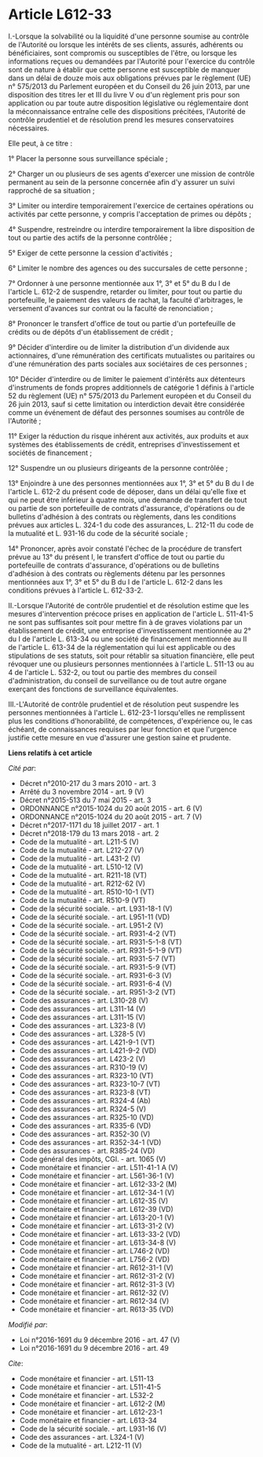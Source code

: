 # Article L612-33

I.-Lorsque la solvabilité ou la liquidité d'une personne soumise au contrôle de l'Autorité ou lorsque les intérêts de ses
clients, assurés, adhérents ou bénéficiaires, sont compromis ou susceptibles de l'être, ou lorsque les informations reçues ou
demandées par l'Autorité pour l'exercice du contrôle sont de nature à établir que cette personne est susceptible de manquer
dans un délai de douze mois aux obligations prévues par le règlement (UE) n° 575/2013 du Parlement européen et du Conseil du
26 juin 2013, par une disposition des titres Ier et III du livre V ou d'un règlement pris pour son application ou par toute
autre disposition législative ou réglementaire dont la méconnaissance entraîne celle des dispositions précitées, l'Autorité
de contrôle prudentiel et de résolution prend les mesures conservatoires nécessaires. 

Elle peut, à ce titre : 

1° Placer la personne sous surveillance spéciale ; 

2° Charger un ou plusieurs de ses agents d'exercer une mission de contrôle permanent au sein de la personne concernée afin
d'y assurer un suivi rapproché de sa situation ; 

3° Limiter ou interdire temporairement l'exercice de certaines opérations ou activités par cette personne, y compris
l'acceptation de primes ou dépôts ; 

4° Suspendre, restreindre ou interdire temporairement la libre disposition de tout ou partie des actifs de la personne
contrôlée ; 

5° Exiger de cette personne la cession d'activités ; 

6° Limiter le nombre des agences ou des succursales de cette personne ; 

7° Ordonner à une personne mentionnée aux 1°, 3° et 5° du B du I de l'article L. 612-2 de suspendre, retarder ou limiter,
pour tout ou partie du portefeuille, le paiement des valeurs de rachat, la faculté d'arbitrages, le versement d'avances sur
contrat ou la faculté de renonciation ; 

8° Prononcer le transfert d'office de tout ou partie d'un portefeuille de crédits ou de dépôts d'un établissement de
crédit ; 

9° Décider d'interdire ou de limiter la distribution d'un dividende aux actionnaires, d'une rémunération des certificats
mutualistes ou paritaires ou d'une rémunération des parts sociales aux sociétaires de ces personnes ; 

10° Décider d'interdire ou de limiter le paiement d'intérêts aux détenteurs d'instruments de fonds propres additionnels de
catégorie 1 définis à l'article 52 du règlement (UE) n° 575/2013 du Parlement européen et du Conseil du 26 juin 2013, sauf si
cette limitation ou interdiction devait être considérée comme un événement de défaut des personnes soumises au contrôle de
l'Autorité ; 

11° Exiger la réduction du risque inhérent aux activités, aux produits et aux systèmes des établissements de crédit,
entreprises d'investissement et sociétés de financement ; 

12° Suspendre un ou plusieurs dirigeants de la personne contrôlée ; 

13° Enjoindre à une des personnes mentionnées aux 1°, 3° et 5° du B du I de l'article L. 612-2 du présent code de déposer,
dans un délai qu'elle fixe et qui ne peut être inférieur à quatre mois, une demande de transfert de tout ou partie de son
portefeuille de contrats d'assurance, d'opérations ou de bulletins d'adhésion à des contrats ou règlements, dans les
conditions prévues aux articles L. 324-1 du code des assurances, L. 212-11 du code de la mutualité et L. 931-16 du code de la
sécurité sociale ; 

14° Prononcer, après avoir constaté l'échec de la procédure de transfert prévue au 13° du présent I, le transfert d'office de
tout ou partie du portefeuille de contrats d'assurance, d'opérations ou de bulletins d'adhésion à des contrats ou règlements
détenu par les personnes mentionnées aux 1°, 3° et 5° du B du I de l'article L. 612-2 dans les conditions prévues à l'article
L. 612-33-2. 

II.-Lorsque l'Autorité de contrôle prudentiel et de résolution estime que les mesures d'intervention précoce prises en
application de l'article L. 511-41-5 ne sont pas suffisantes soit pour mettre fin à de graves violations par un établissement
de crédit, une entreprise d'investissement mentionnée au 2° du I de l'article L. 613-34 ou une société de financement
mentionnée au II de l'article L. 613-34 de la réglementation qui lui est applicable ou des stipulations de ses statuts, soit
pour rétablir sa situation financière, elle peut révoquer une ou plusieurs personnes mentionnées à l'article L. 511-13 ou au
4 de l'article L. 532-2, ou tout ou partie des membres du conseil d'administration, du conseil de surveillance ou de tout
autre organe exerçant des fonctions de surveillance équivalentes. 

III.-L'Autorité de contrôle prudentiel et de résolution peut suspendre les personnes mentionnées à l'article L. 612-23-1
lorsqu'elles ne remplissent plus les conditions d'honorabilité, de compétences, d'expérience ou, le cas échéant, de
connaissances requises par leur fonction et que l'urgence justifie cette mesure en vue d'assurer une gestion saine et
prudente.

**Liens relatifs à cet article**

_Cité par_:

  - Décret n°2010-217 du 3 mars 2010 - art. 3
  - Arrêté du 3 novembre 2014 - art. 9 (V)
  - Décret n°2015-513 du 7 mai 2015 - art. 3
  - ORDONNANCE n°2015-1024 du 20 août 2015 - art. 6 (V)
  - ORDONNANCE n°2015-1024 du 20 août 2015 - art. 7 (V)
  - Décret n°2017-1171 du 18 juillet 2017 - art. 1
  - Décret n°2018-179 du 13 mars 2018 - art. 2
  - Code de la mutualité - art. L211-5 (V)
  - Code de la mutualité - art. L212-27 (V)
  - Code de la mutualité - art. L431-2 (V)
  - Code de la mutualité - art. L510-12 (V)
  - Code de la mutualité - art. R211-18 (VT)
  - Code de la mutualité - art. R212-62 (V)
  - Code de la mutualité - art. R510-10-1 (VT)
  - Code de la mutualité - art. R510-9 (VT)
  - Code de la sécurité sociale. - art. L931-18-1 (V)
  - Code de la sécurité sociale. - art. L951-11 (VD)
  - Code de la sécurité sociale. - art. L951-2 (V)
  - Code de la sécurité sociale. - art. R931-4-2 (VT)
  - Code de la sécurité sociale. - art. R931-5-1-8 (VT)
  - Code de la sécurité sociale. - art. R931-5-1-9 (VT)
  - Code de la sécurité sociale. - art. R931-5-7 (VT)
  - Code de la sécurité sociale. - art. R931-5-9 (VT)
  - Code de la sécurité sociale. - art. R931-6-3 (V)
  - Code de la sécurité sociale. - art. R931-6-4 (V)
  - Code de la sécurité sociale. - art. R951-3-2 (VT)
  - Code des assurances - art. L310-28 (V)
  - Code des assurances - art. L311-14 (V)
  - Code des assurances - art. L311-15 (V)
  - Code des assurances - art. L323-8 (V)
  - Code des assurances - art. L328-5 (V)
  - Code des assurances - art. L421-9-1 (VT)
  - Code des assurances - art. L421-9-2 (VD)
  - Code des assurances - art. L423-2 (V)
  - Code des assurances - art. R310-19 (V)
  - Code des assurances - art. R323-10 (VT)
  - Code des assurances - art. R323-10-7 (VT)
  - Code des assurances - art. R323-8 (VT)
  - Code des assurances - art. R324-4 (Ab)
  - Code des assurances - art. R324-5 (V)
  - Code des assurances - art. R325-10 (VD)
  - Code des assurances - art. R335-6 (VD)
  - Code des assurances - art. R352-30 (V)
  - Code des assurances - art. R352-34-1 (VD)
  - Code des assurances - art. R385-24 (VD)
  - Code général des impôts, CGI. - art. 1065 (V)
  - Code monétaire et financier - art. L511-41-1 A (V)
  - Code monétaire et financier - art. L561-36-1 (V)
  - Code monétaire et financier - art. L612-33-2 (M)
  - Code monétaire et financier - art. L612-34-1 (V)
  - Code monétaire et financier - art. L612-35 (V)
  - Code monétaire et financier - art. L612-39 (VD)
  - Code monétaire et financier - art. L613-20-1 (V)
  - Code monétaire et financier - art. L613-31-2 (V)
  - Code monétaire et financier - art. L613-33-2 (VD)
  - Code monétaire et financier - art. L613-34-8 (V)
  - Code monétaire et financier - art. L746-2 (VD)
  - Code monétaire et financier - art. L756-2 (VD)
  - Code monétaire et financier - art. R612-31-1 (V)
  - Code monétaire et financier - art. R612-31-2 (V)
  - Code monétaire et financier - art. R612-31-3 (V)
  - Code monétaire et financier - art. R612-32 (V)
  - Code monétaire et financier - art. R612-34 (V)
  - Code monétaire et financier - art. R613-35 (VD)

_Modifié par_:

  - Loi n°2016-1691 du 9 décembre 2016 - art. 47 (V)
  - Loi n°2016-1691 du 9 décembre 2016 - art. 49

_Cite_:

  - Code monétaire et financier - art. L511-13
  - Code monétaire et financier - art. L511-41-5
  - Code monétaire et financier - art. L532-2
  - Code monétaire et financier - art. L612-2 (M)
  - Code monétaire et financier - art. L612-23-1
  - Code monétaire et financier - art. L613-34
  - Code de la sécurité sociale. - art. L931-16 (V)
  - Code des assurances - art. L324-1 (V)
  - Code de la mutualité - art. L212-11 (V)
